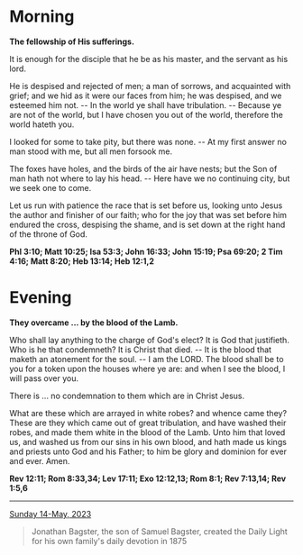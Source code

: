 # Morning

**The fellowship of His sufferings.**
 
It is enough for the disciple that he be as his master, and the servant as his lord.
 
He is despised and rejected of men; a man of sorrows, and acquainted with grief; and we hid as it were our faces from him; he was despised, and we esteemed him not. -- In the world ye shall have tribulation. -- Because ye are not of the world, but I have chosen you out of the world, therefore the world hateth you.
 
I looked for some to take pity, but there was none. -- At my first answer no man stood with me, but all men forsook me.
 
The foxes have holes, and the birds of the air have nests; but the Son of man hath not where to lay his head. -- Here have we no continuing city, but we seek one to come.
 
Let us run with patience the race that is set before us, looking unto Jesus the author and finisher of our faith; who for the joy that was set before him endured the cross, despising the shame, and is set down at the right hand of the throne of God.  

**Phl 3:10; Matt 10:25; Isa 53:3; John 16:33; John 15:19; Psa 69:20; 2 Tim 4:16; Matt 8:20; Heb 13:14; Heb 12:1,2**

# Evening

**They overcame ... by the blood of the Lamb.**
 
Who shall lay anything to the charge of God's elect? It is God that justifieth. Who is he that condemneth? It is Christ that died. -- It is the blood that maketh an atonement for the soul. -- I am the LORD. The blood shall be to you for a token upon the houses where ye are: and when I see the blood, I will pass over you.
 
There is ... no condemnation to them which are in Christ Jesus.
 
What are these which are arrayed in white robes? and whence came they? These are they which came out of great tribulation, and have washed their robes, and made them white in the blood of the Lamb. Unto him that loved us, and washed us from our sins in his own blood, and hath made us kings and priests unto God and his Father; to him be glory and dominion for ever and ever. Amen.  

**Rev 12:11; Rom 8:33,34; Lev 17:11; Exo 12:12,13; Rom 8:1; Rev 7:13,14; Rev 1:5,6**

---

[Sunday 14-May, 2023](https://t.me/s/daily_light)

> Jonathan Bagster, the son of Samuel Bagster, created the Daily Light for his own family's daily devotion in 1875

